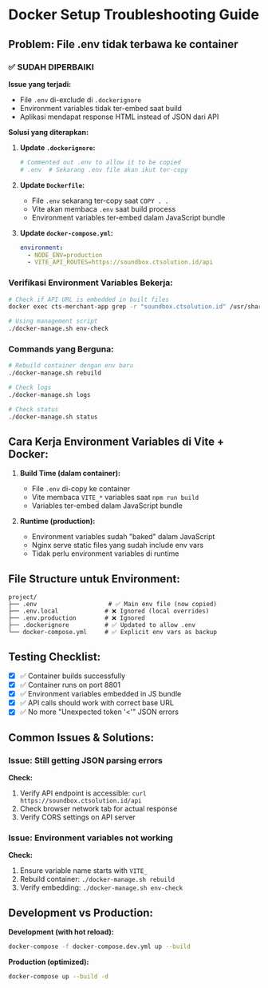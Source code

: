 # Docker Setup Troubleshooting Guide

## Problem: File .env tidak terbawa ke container

### ✅ **SUDAH DIPERBAIKI** 

**Issue yang terjadi:**
- File `.env` di-exclude di `.dockerignore`
- Environment variables tidak ter-embed saat build
- Aplikasi mendapat response HTML instead of JSON dari API

**Solusi yang diterapkan:**

1. **Update `.dockerignore`:**
   ```bash
   # Commented out .env to allow it to be copied
   # .env  # Sekarang .env file akan ikut ter-copy
   ```

2. **Update `Dockerfile`:**
   - File `.env` sekarang ter-copy saat `COPY . .`
   - Vite akan membaca `.env` saat build process
   - Environment variables ter-embed dalam JavaScript bundle

3. **Update `docker-compose.yml`:**
   ```yaml
   environment:
     - NODE_ENV=production
     - VITE_API_ROUTES=https://soundbox.ctsolution.id/api
   ```

### Verifikasi Environment Variables Bekerja:

```bash
# Check if API URL is embedded in built files
docker exec cts-merchant-app grep -r "soundbox.ctsolution.id" /usr/share/nginx/html/

# Using management script
./docker-manage.sh env-check
```

### Commands yang Berguna:

```bash
# Rebuild container dengan env baru
./docker-manage.sh rebuild

# Check logs
./docker-manage.sh logs

# Check status
./docker-manage.sh status
```

## Cara Kerja Environment Variables di Vite + Docker:

1. **Build Time (dalam container):**
   - File `.env` di-copy ke container
   - Vite membaca `VITE_*` variables saat `npm run build`
   - Variables ter-embed dalam JavaScript bundle

2. **Runtime (production):**
   - Environment variables sudah "baked" dalam JavaScript
   - Nginx serve static files yang sudah include env vars
   - Tidak perlu environment variables di runtime

## File Structure untuk Environment:

```
project/
├── .env                    # ✅ Main env file (now copied)
├── .env.local             # ❌ Ignored (local overrides)
├── .env.production        # ❌ Ignored 
├── .dockerignore          # ✅ Updated to allow .env
└── docker-compose.yml     # ✅ Explicit env vars as backup
```

## Testing Checklist:

- [x] ✅ Container builds successfully
- [x] ✅ Container runs on port 8801
- [x] ✅ Environment variables embedded in JS bundle
- [x] ✅ API calls should work with correct base URL
- [x] ✅ No more "Unexpected token '<'" JSON errors

## Common Issues & Solutions:

### Issue: Still getting JSON parsing errors
**Check:**
1. Verify API endpoint is accessible: `curl https://soundbox.ctsolution.id/api`
2. Check browser network tab for actual response
3. Verify CORS settings on API server

### Issue: Environment variables not working
**Check:**
1. Ensure variable name starts with `VITE_`
2. Rebuild container: `./docker-manage.sh rebuild`
3. Verify embedding: `./docker-manage.sh env-check`

## Development vs Production:

**Development (with hot reload):**
```bash
docker-compose -f docker-compose.dev.yml up --build
```

**Production (optimized):**
```bash
docker-compose up --build -d
```